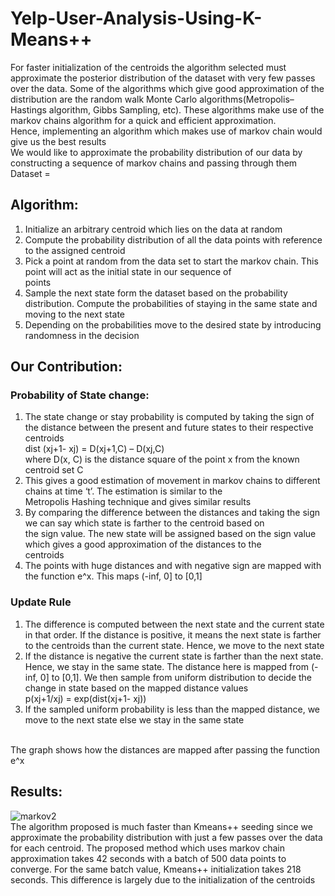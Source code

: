 # Yelp-User-Analysis-Using-K-Means++
For faster initialization of the centroids the algorithm selected must approximate the posterior distribution of the dataset with very few passes over the data. Some of the algorithms which give good approximation of the distribution are the random walk Monte Carlo algorithms(Metropolis–Hastings algorithm, Gibbs Sampling, etc). These algorithms make use of the markov chains algorithm for a quick and efficient approximation.<br />
Hence, implementing an algorithm which makes use of markov chain would give us the best results<br />
We would like to approximate the probability distribution of our data by constructing a sequence of markov chains and passing through them<br />
Dataset = 
<br />
## Algorithm:
1) Initialize an arbitrary centroid which lies on the data at random<br />
2) Compute the probability distribution of all the data points with reference to the assigned centroid<br />
3) Pick a point at random  from the data set to start the markov chain. This point will act as the initial state in our sequence of        
   points<br />
4) Sample the next state form the dataset based on the probability distribution. Compute the probabilities of staying in the same 
   state and moving to the next state<br />
5) Depending on the probabilities move to the desired state by introducing randomness in the decision<br />
## Our Contribution:
### Probability of State change:<br />
1) The state change or stay probability is computed by taking the sign of the distance between the present and future states to 
   their respective centroids<br />
   dist (xj+1- xj) = D(xj+1,C) – D(xj,C)<br />
   where D(x, C) is the distance square of the point x from the known centroid set C<br />
2) This gives a good estimation of movement in markov chains to different chains at time ‘t’. The estimation is similar to the    
   Metropolis Hashing technique and gives similar results<br />
3) By comparing the difference between the distances and taking the sign we can say which state is farther to the centroid based on    
   the sign value. The new state will be assigned based on the sign value which gives a good approximation of the distances to the  
   centroids<br />
4) The points with huge distances and with negative sign are mapped with the function e^x. This maps (-inf, 0] to [0,1] 
### Update Rule
1) The difference is computed between the next state and the current state in that order. If the distance is positive, it means the next state is farther to the centroids than the current state. Hence, we move to the next state<br />
2) If the distance is negative the current state is farther than the next state. Hence, we stay in the same state. The distance 
   here is mapped from (-inf, 0] to [0,1]. We then sample from uniform distribution to decide the change in state based on the 
   mapped distance values<br />
   p(xj+1/xj) =  exp(dist(xj+1- xj))<br />
3) If the sampled uniform probability is less than the mapped distance, we move to the next state else we stay in the same state
<br />
The graph shows how the distances are mapped after passing the function e^x

## Results:
![markov2](https://user-images.githubusercontent.com/41950483/49135046-948aeb00-f2b3-11e8-8e7f-a557d8e0f407.png)<br />
The algorithm proposed is much faster than Kmeans++ seeding since we approximate the probability distribution with just a few passes over the data for each centroid. 
The proposed method which uses markov chain approximation takes 42 seconds with a batch of 500 data points to converge. For the same batch value, Kmeans++ initialization takes 218 seconds. This difference is largely due to the initialization of the centroids






